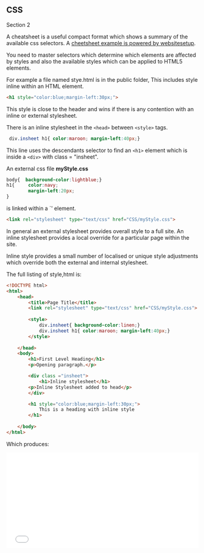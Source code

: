## CSS

Section 2

A cheatsheet is a useful compact format which shows a summary of the available css selectors.  A [cheetsheet example is powered by websitesetup](https://websitesetup.org/wp-content/uploads/2019/11/wsu-css-cheat-sheet-gdocs.pdf).

You need to master selectors which determine which elements are affected by styles and also the available styles which can be applied to HTML5 elements.

For example a file named stye.html is in the public folder,  This includes style inline within an HTML element.

```html
<h1 style="color:blue;margin-left:30px;">
```

This style is close to the header and wins if there is any contention with an inline or external stylesheet.

There is an inline stylesheet in the `<head>` between `<style>` tags.

```css
 div.insheet h1{ color:maroon; margin-left:40px;}
```
This line uses the descendants selector to find an `<h1>` element which is inside a `<div>` with class = "insheet".

An external css file **myStyle.css**

```css
body{  background-color:lightblue;}
h1{     color:navy; 
        margin-left:20px;
}
```

is linked within a `<link>' element.

```html
<link rel="stylesheet" type="text/css" href="CSS/myStyle.css">
```

In general an external stylesheet provides overall style to a full site.  An inline stylesheet provides a local override for a particular page within the site.

Inline style provides a small number of localised or unique style adjustments which override both the external and internal stylesheet.

The full listing of style,html is:

```html
<!DOCTYPE html>
<html>
    <head>
        <title>Page Title</title>
        <link rel="stylesheet" type="text/css" href="CSS/myStyle.css">
    
        <style> 
            div.insheet{ background-color:linen;}
            div.insheet h1{ color:maroon; margin-left:40px;}
        </style>
    
    </head>
    <body>
        <h1>First Level Heading</h1>
        <p>Opening paragraph.</p>

        <div class ="insheet">
            <h1>Inline stylesheet</h1>
        <p>Inline Stylesheet added to head</p>
        </div>

        <h1 style="color:blue;margin-left:30px;">
            This is a heading with inline style
        </h1>
        
    </body>
</html>
```

Which produces:

<iframe 
    height="250" 
    width="100%" 
    scrolling="no" 
    title="Hello.html" 
    src="Block_1/section_2/public/style.html" 
    frameborder="no" 
    loading="lazy" 
    allowtransparency="true" 
    allowfullscreen="true">
</iframe>